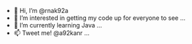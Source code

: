 - 👋 Hi, I’m @rnak92a
- 👀 I’m interested in getting my code up for everyone to see ...
- 🌱 I’m currently learning Java ...
- 📫 Tweet me! @a92kanr ...

<!---
rnak92a/rnak92a is a ✨ special ✨ repository because its `README.md` (this file) appears on your GitHub profile.
You can click the Preview link to take a look at your changes.
--->
